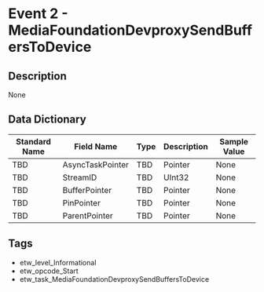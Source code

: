 # Event 2 - MediaFoundationDevproxySendBuffersToDevice

## Description
None

## Data Dictionary
|Standard Name|Field Name|Type|Description|Sample Value|
|---|---|---|---|---|
|TBD|AsyncTaskPointer|TBD|Pointer|None|None|
|TBD|StreamID|TBD|UInt32|None|None|
|TBD|BufferPointer|TBD|Pointer|None|None|
|TBD|PinPointer|TBD|Pointer|None|None|
|TBD|ParentPointer|TBD|Pointer|None|None|

## Tags
* etw_level_Informational
* etw_opcode_Start
* etw_task_MediaFoundationDevproxySendBuffersToDevice